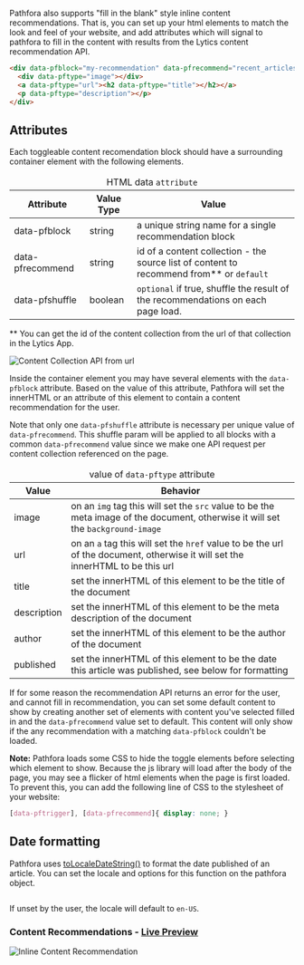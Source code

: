 Pathfora also supports "fill in the blank" style inline content recommendations. That is, you can set up your html elements to match the look and feel of your website, and add attributes which will signal to pathfora to fill in the content with results from the Lytics content recommendation API.

``` html
<div data-pfblock="my-recommendation" data-pfrecommend="recent_articles">
  <div data-pftype="image"></div>
  <a data-pftype="url"><h2 data-pftype="title"></h2></a>
  <p data-pftype="description"></p>
</div>
```


## Attributes

Each toggleable content recomendation block should have a surrounding container element with the following elements.

<table>
  <thead>
    <tr>
      <td colspan="3" align="center">HTML data <code>attribute</code></td>
    </tr>
    <tr>
      <th>Attribute</th>
      <th>Value Type</th>
      <th>Value</th>
    </tr>
  </thead>

  <tr>
    <td>data-pfblock</td>
    <td>string</td>
    <td>a unique string name for a single recommendation block</td>
  </tr>
  <tr>

  <tr>
    <td>data-pfrecommend</td>
    <td>string</td>
    <td>id of a content collection - the source list of content to recommend from** or <code>default</code></td>
  </tr>

  <tr>
    <td>data-pfshuffle</td>
    <td>boolean</td>
    <td><code>optional</code> if true, shuffle the result of the recommendations on each page load.</td>
  </tr>
</table>

** You can get the id of the content collection from the url of that collection in the Lytics App.

<img class="full" src="../assets/content_collection_id.jpg" alt="Content Collection API from url">

Inside the container element you may have several elements with the `data-pfblock` attribute. Based on the value of this attribute, Pathfora will set the innerHTML or an attribute of this element to contain a content recommendation for the user.

Note that only one `data-pfshuffle` attribute is necessary per unique value of `data-pfrecommend`. This shuffle param will be applied to all blocks with a common `data-pfrecommend` value since we make one API request per content collection referenced on the page.

<table>
  <thead>
    <tr>
      <td colspan="2" align="center">value of <code>data-pftype</code> attribute</td>
    </tr>
    <tr>
      <th>Value</th>
      <th>Behavior</th>
    </tr>
  </thead>

  <tr>
    <td>image</td>
    <td>on an <code>img</code> tag this will set the <code>src</code> value to be the meta image of the document, otherwise it will set the <code>background-image</code></td>
  </tr>

  <tr>
    <td>url</td>
    <td>on an <code>a</code> tag this will set the <code>href</code> value to be the url of the document, otherwise it will set the innerHTML to be this url</td>
  </tr>

  <tr>
    <td>title</td>
    <td>set the innerHTML of this element to be the title of the document</td>
  </tr>

  <tr>
    <td>description</td>
    <td>set the innerHTML of this element to be the meta description of the document</td>
  </tr>

  <tr>
    <td>author</td>
    <td>set the innerHTML of this element to be the author of the document</td>
  </tr>

  <tr>
    <td>published</td>
    <td>set the innerHTML of this element to be the date this article was published, see below for formatting</td>
  </tr>
</table>

If for some reason the recommendation API returns an error for the user, and cannot fill in recommendation, you can set some default content to show by creating another set of elements with content you've selected filled in and the `data-pfrecommend` value set to default. This content will only show if the any recommendation with a matching `data-pfblock` couldn't be loaded.

**Note:** Pathfora loads some CSS to hide the toggle elements before selecting which element to show. Because the js library will load after the body of the page, you may see a flicker of html elements when the page is first loaded. To prevent this, you can add the following line of CSS to the stylesheet of your website:

```css
[data-pftrigger], [data-pfrecommend]{ display: none; }
```

## Date formatting

Pathfora uses [toLocaleDateString()](https://developer.mozilla.org/en-US/docs/Web/JavaScript/Reference/Global_Objects/Date/toLocaleDateString) to format the date published of an article. You can set the locale and options for this function on the pathfora object.

<pre data-src="../examples/src/inline/content.js"></pre>

If unset by the user, the locale will default to `en-US`.

<h3>Content Recommendations - <a href="../examples/preview/inline/content.html" target="_blank">Live Preview</a></h3>

![Inline Content Recommendation](examples/img/inline/content.png)

<pre data-src="../examples/src/inline/content.html"></pre>
